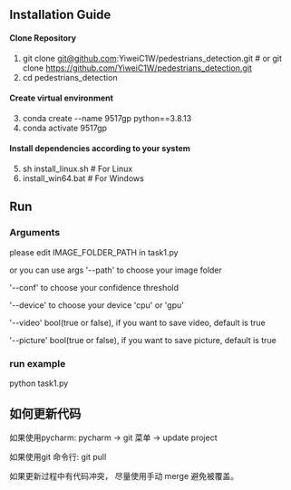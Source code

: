 ## Installation Guide 
#### Clone Repository
1. git clone git@github.com:YiweiC1W/pedestrians_detection.git # or git clone  https://github.com/YiweiC1W/pedestrians_detection.git
2. cd pedestrians_detection

#### Create virtual environment
3. conda create --name 9517gp python==3.8.13
4. conda activate 9517gp

#### Install dependencies according to your system
5. sh install_linux.sh # For Linux 
6. install_win64.bat # For Windows



## Run

### Arguments

please edit IMAGE_FOLDER_PATH in task1.py

or you can use args '--path' to choose your image folder

'--conf' to choose your confidence threshold

'--device' to choose your device 'cpu' or 'gpu'

'--video' bool(true or false), if you want to save video, default is true

'--picture' bool(true or false), if you want to save picture, default is true



### run example
python task1.py


## 如何更新代码

如果使用pycharm:  pycharm -> git 菜单 -> update project


如果使用git 命令行: git pull




如果更新过程中有代码冲突， 尽量使用手动 merge 避免被覆盖。
